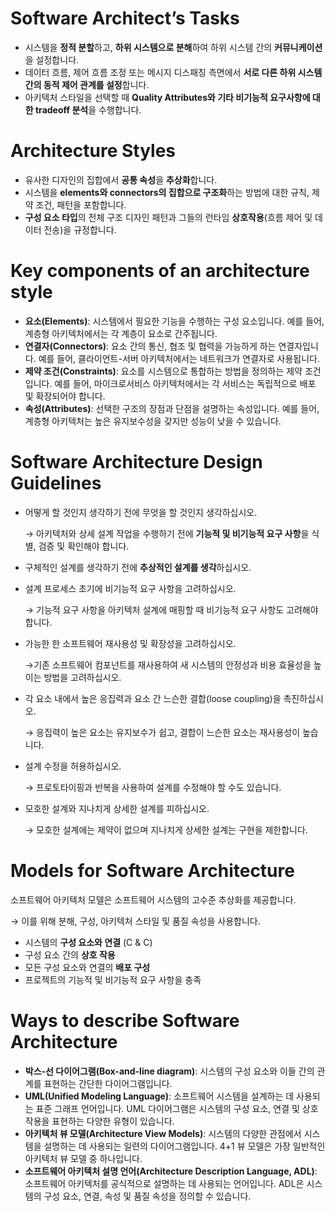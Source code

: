 # Software Architect’s Tasks

- 시스템을 **정적 분할**하고, **하위 시스템으로 분해**하여 하위 시스템 간의 **커뮤니케이션**을 설정합니다.
- 데이터 흐름, 제어 흐름 조정 또는 메시지 디스패칭 측면에서 **서로 다른 하위 시스템 간의 동적 제어 관계를 설정**합니다.
- 아키텍처 스타일을 선택할 때 **Quality Attributes와 기타 비기능적 요구사항에 대한 tradeoff 분석**을 수행합니다.

# Architecture Styles

- 유사한 디자인의 집합에서 **공통 속성**을 **추상화**합니다.
- 시스템을 **elements와 connectors의 집합으로 구조화**하는 방법에 대한 규칙, 제약 조건, 패턴을 포함합니다.
- **구성 요소 타입**의 전체 구조 디자인 패턴과 그들의 런타임 **상호작용**(흐름 제어 및 데이터 전송)을 규정합니다.

# Key components of an architecture style

- **요소(Elements)**: 시스템에서 필요한 기능을 수행하는 구성 요소입니다. 예를 들어, 계층형 아키텍처에서는 각 계층이 요소로 간주됩니다.
- **연결자(Connectors)**: 요소 간의 통신, 협조 및 협력을 가능하게 하는 연결자입니다. 예를 들어, 클라이언트-서버 아키텍처에서는 네트워크가 연결자로 사용됩니다.
- **제약 조건(Constraints)**: 요소를 시스템으로 통합하는 방법을 정의하는 제약 조건입니다. 예를 들어, 마이크로서비스 아키텍처에서는 각 서비스는 독립적으로 배포 및 확장되어야 합니다.
- **속성(Attributes)**: 선택한 구조의 장점과 단점을 설명하는 속성입니다. 예를 들어, 계층형 아키텍처는 높은 유지보수성을 갖지만 성능이 낮을 수 있습니다.

# Software Architecture Design Guidelines

- 어떻게 할 것인지 생각하기 전에 무엇을 할 것인지 생각하십시오.
    
    → 아키텍처와 상세 설계 작업을 수행하기 전에 **기능적 및 비기능적 요구 사항**을 식별, 검증 및 확인해야 합니다.
    
- 구체적인 설계를 생각하기 전에 **추상적인 설계를 생각**하십시오.
- 설계 프로세스 초기에 비기능적 요구 사항을 고려하십시오.
    
    → 기능적 요구 사항을 아키텍처 설계에 매핑할 때 비기능적 요구 사항도 고려해야 합니다.
    
- 가능한 한 소프트웨어 재사용성 및 확장성을 고려하십시오.
    
    →기존 소프트웨어 컴포넌트를 재사용하여 새 시스템의 안정성과 비용 효율성을 높이는 방법을 고려하십시오.
    
- 각 요소 내에서 높은 응집력과 요소 간 느슨한 결합(loose coupling)을 촉진하십시오.
    
    → 응집력이 높은 요소는 유지보수가 쉽고, 결합이 느슨한 요소는 재사용성이 높습니다.
    
- 설계 수정을 허용하십시오.
    
    → 프로토타이핑과 반복을 사용하여 설계를 수정해야 할 수도 있습니다.
    
- 모호한 설계와 지나치게 상세한 설계를 피하십시오.
    
    → 모호한 설계에는 제약이 없으며 지나치게 상세한 설계는 구현을 제한합니다.
    

# Models for Software Architecture

소프트웨어 아키텍처 모델은 소프트웨어 시스템의 고수준 추상화를 제공합니다. 

→ 이를 위해 분해, 구성, 아키텍처 스타일 및 품질 속성을 사용합니다.

- 시스템의 **구성 요소와 연결** (C & C)
- 구성 요소 간의 **상호 작용**
- 모든 구성 요소와 연결의 **배포 구성**
- 프로젝트의 기능적 및 비기능적 요구 사항을 충족

# Ways to describe Software Architecture

- **박스-선 다이어그램(Box-and-line diagram)**: 시스템의 구성 요소와 이들 간의 관계를 표현하는 간단한 다이어그램입니다.
- **UML(Unified Modeling Language)**: 소프트웨어 시스템을 설계하는 데 사용되는 표준 그래프 언어입니다. UML 다이어그램은 시스템의 구성 요소, 연결 및 상호 작용을 표현하는 다양한 유형이 있습니다.
- **아키텍처 뷰 모델(Architecture View Models)**: 시스템의 다양한 관점에서 시스템을 설명하는 데 사용되는 일련의 다이어그램입니다. 4+1 뷰 모델은 가장 일반적인 아키텍처 뷰 모델 중 하나입니다.
- **소프트웨어 아키텍처 설명 언어(Architecture Description Language, ADL)**: 소프트웨어 아키텍처를 공식적으로 설명하는 데 사용되는 언어입니다. ADL은 시스템의 구성 요소, 연결, 속성 및 품질 속성을 정의할 수 있습니다.
